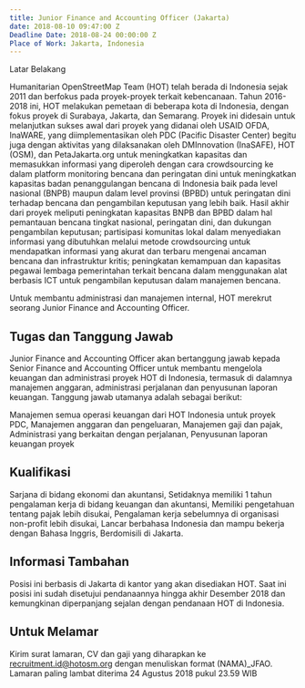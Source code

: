 ```yaml
---
title: Junior Finance and Accounting Officer (Jakarta)
date: 2018-08-10 09:47:00 Z
Deadline Date: 2018-08-24 00:00:00 Z
Place of Work: Jakarta, Indonesia
---
```


Latar Belakang

Humanitarian OpenStreetMap Team (HOT) telah berada di Indonesia sejak 2011 dan berfokus pada proyek-proyek terkait kebencanaan. Tahun 2016-2018 ini, HOT melakukan pemetaan di beberapa kota di Indonesia, dengan fokus proyek di Surabaya, Jakarta, dan Semarang. Proyek ini didesain untuk melanjutkan sukses awal dari proyek yang didanai oleh USAID OFDA, InaWARE, yang diimplementasikan oleh PDC (Pacific Disaster Center) begitu juga dengan aktivitas yang dilaksanakan oleh DMInnovation (InaSAFE), HOT (OSM), dan PetaJakarta.org untuk meningkatkan kapasitas dan memasukkan informasi yang diperoleh dengan cara crowdsourcing ke dalam platform monitoring bencana dan peringatan dini untuk meningkatkan kapasitas badan penanggulangan bencana di Indonesia baik pada level nasional (BNPB) maupun dalam level provinsi (BPBD) untuk peringatan dini terhadap bencana dan pengambilan keputusan yang lebih baik. Hasil akhir dari proyek meliputi peningkatan kapasitas BNPB dan BPBD dalam hal pemantauan bencana tingkat nasional, peringatan dini, dan dukungan pengambilan keputusan; partisipasi komunitas lokal dalam menyediakan informasi yang dibutuhkan melalui metode crowdsourcing untuk mendapatkan informasi yang akurat dan terbaru mengenai ancaman bencana dan infrastruktur kritis; peningkatan kemampuan dan kapasitas pegawai lembaga pemerintahan terkait bencana dalam menggunakan alat berbasis ICT untuk pengambilan keputusan dalam manajemen bencana. 

Untuk membantu administrasi dan manajemen internal, HOT merekrut seorang Junior Finance and Accounting Officer.


## Tugas dan Tanggung Jawab

Junior Finance and Accounting Officer akan bertanggung jawab kepada Senior Finance and Accounting Officer untuk membantu mengelola keuangan dan administrasi proyek HOT di Indonesia, termasuk di dalamnya manajemen anggaran, administrasi perjalanan dan penyusunan laporan keuangan. Tanggung jawab utamanya adalah sebagai berikut:

Manajemen semua operasi keuangan dari HOT Indonesia untuk proyek PDC,
Manajemen anggaran dan pengeluaran,
Manajemen gaji dan pajak,
Administrasi yang berkaitan dengan perjalanan,
Penyusunan laporan keuangan proyek
 

## Kualifikasi

Sarjana di bidang ekonomi dan akuntansi,
Setidaknya memiliki 1 tahun pengalaman kerja di bidang keuangan dan akuntansi,
Memiliki pengetahuan tentang pajak lebih disukai,
Pengalaman kerja sebelumnya di organisasi non-profit lebih disukai,
Lancar berbahasa Indonesia dan mampu bekerja dengan Bahasa Inggris,
Berdomisili di Jakarta.
 

## Informasi Tambahan

Posisi ini berbasis di Jakarta di kantor yang akan disediakan HOT. Saat ini posisi ini sudah disetujui pendanaannya hingga akhir Desember 2018 dan kemungkinan diperpanjang sejalan dengan pendanaan HOT di Indonesia.

 

## **Untuk Melamar**

Kirim surat lamaran, CV dan gaji yang diharapkan ke recruitment.id@hotosm.org dengan menuliskan format (NAMA)_JFAO. Lamaran paling lambat diterima 24 Agustus 2018 pukul 23.59 WIB